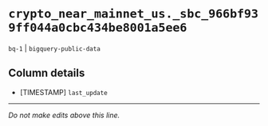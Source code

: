 # `crypto_near_mainnet_us._sbc_966bf939ff044a0cbc434be8001a5ee6`
`bq-1` | `bigquery-public-data`

## Column details
* [TIMESTAMP] `last_update`

-------------------------------------------------------------------------------
*Do not make edits above this line.*
